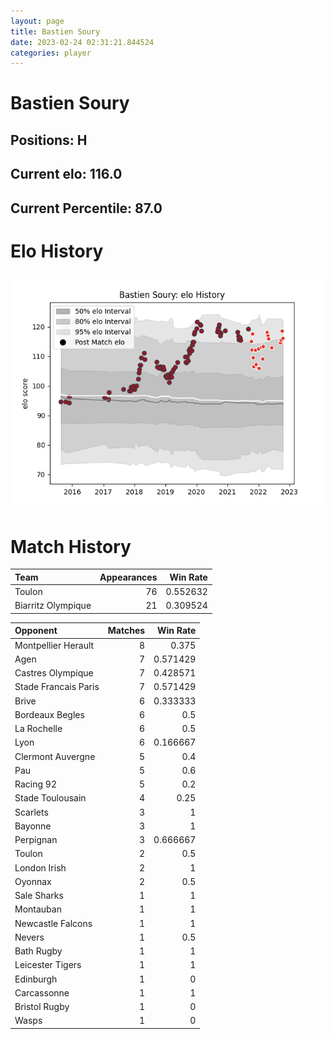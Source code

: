 ```yaml
---  
layout: page  
title: Bastien Soury  
date: 2023-02-24 02:31:21.844524  
categories: player  
---
```

# Bastien Soury

## Positions: H

## Current elo: 116.0

## Current Percentile: 87.0

# Elo History


![elo history](history_BastienSoury.png)
# Match History


| Team               |   Appearances |   Win Rate |
|:-------------------|--------------:|-----------:|
| Toulon             |            76 |   0.552632 |
| Biarritz Olympique |            21 |   0.309524 |

| Opponent             |   Matches |   Win Rate |
|:---------------------|----------:|-----------:|
| Montpellier Herault  |         8 |   0.375    |
| Agen                 |         7 |   0.571429 |
| Castres Olympique    |         7 |   0.428571 |
| Stade Francais Paris |         7 |   0.571429 |
| Brive                |         6 |   0.333333 |
| Bordeaux Begles      |         6 |   0.5      |
| La Rochelle          |         6 |   0.5      |
| Lyon                 |         6 |   0.166667 |
| Clermont Auvergne    |         5 |   0.4      |
| Pau                  |         5 |   0.6      |
| Racing 92            |         5 |   0.2      |
| Stade Toulousain     |         4 |   0.25     |
| Scarlets             |         3 |   1        |
| Bayonne              |         3 |   1        |
| Perpignan            |         3 |   0.666667 |
| Toulon               |         2 |   0.5      |
| London Irish         |         2 |   1        |
| Oyonnax              |         2 |   0.5      |
| Sale Sharks          |         1 |   1        |
| Montauban            |         1 |   1        |
| Newcastle Falcons    |         1 |   1        |
| Nevers               |         1 |   0.5      |
| Bath Rugby           |         1 |   1        |
| Leicester Tigers     |         1 |   1        |
| Edinburgh            |         1 |   0        |
| Carcassonne          |         1 |   1        |
| Bristol Rugby        |         1 |   0        |
| Wasps                |         1 |   0        |